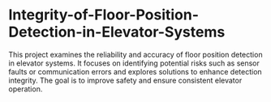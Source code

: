 # Integrity-of-Floor-Position-Detection-in-Elevator-Systems
This project examines the reliability and accuracy of floor position detection in elevator systems.   It focuses on identifying potential risks such as sensor faults or communication errors and explores solutions to enhance detection integrity.   The goal is to improve safety and ensure consistent elevator operation.
